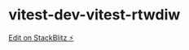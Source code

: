 # vitest-dev-vitest-rtwdiw

[Edit on StackBlitz ⚡️](https://stackblitz.com/edit/vitest-dev-vitest-rtwdiw)